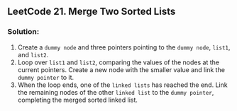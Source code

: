 ## LeetCode 21. Merge Two Sorted Lists

### Solution:
1. Create a `dummy node` and three pointers pointing to the `dummy node`, `list1`, and `list2`.
2. Loop over `list1` and `list2`, comparing the values of the nodes at the current pointers. Create a new node with the smaller value and link the `dummy pointer` to it.
3. When the loop ends, one of the `linked lists` has reached the end. Link the remaining nodes of the other `linked list` to the `dummy pointer`, completing the merged sorted linked list.